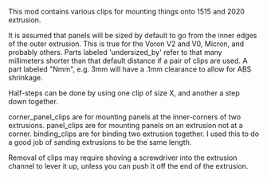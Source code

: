 This mod contains various clips for mounting things onto 1515 and 2020 extrusion.

It is assumed that panels will be sized by default to go from the inner edges of the outer extrusion.
This is true for the Voron V2 and V0, Micron, and probably others.
Parts labeled 'undersized_by' refer to that many millimeters shorter than that default distance if a pair of clips are used.
A part labeled "Nmm", e.g. 3mm will have a .1mm clearance to allow for ABS shrinkage.

Half-steps can be done by using one clip of size X, and another a step down together.

corner_panel_clips are for mounting panels at the inner-corners of two extrusions.
panel_clips are for mounting panels on an extrusion not at a corner.
binding_clips are for binding two extrusion together. I used this to do a good job of sanding extrusions to be the same length.

Removal of clips may require shoving a screwdriver into the extrusion channel to lever it up, unless you can push it off the end of the extrusion.

